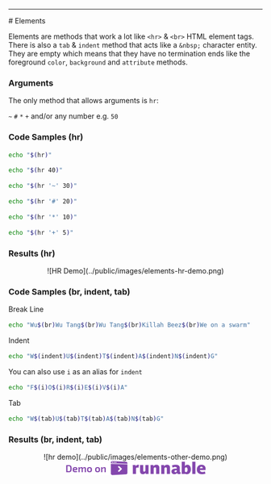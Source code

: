 <hr>
<a name="Elements"></a>
# Elements

Elements are methods that work a lot like `<hr>` & `<br>` HTML element tags. There is also a `tab` & `indent` method that acts like a `&nbsp;` character entity. They are empty which means that they have no termination ends like the foreground `color`, `background` and `attribute` methods.

### Arguments

The only method that allows arguments is `hr`:

`~` `#` `*` `+` and/or any number e.g. `50`

### Code Samples (hr)
```bash
echo "$(hr)"
```
```bash
echo "$(hr 40)"
```
```bash
echo "$(hr '~' 30)"
```
```bash
echo "$(hr '#' 20)"
```
```bash
echo "$(hr '*' 10)"
```
```bash
echo "$(hr '+' 5)"
```
### Results (hr)
<center>
![HR Demo](../public/images/elements-hr-demo.png)
</center>

### Code Samples (br, indent, tab)

Break Line

```bash
echo "Wu$(br)Wu Tang$(br)Wu Tang$(br)Killah Beez$(br)We on a swarm"
```
Indent

```bash
echo "W$(indent)U$(indent)T$(indent)A$(indent)N$(indent)G"
```

You can also use `i` as an alias for `indent`

```bash
echo "F$(i)O$(i)R$(i)E$(i)V$(i)A"
```

Tab

```bash
echo "W$(tab)U$(tab)T$(tab)A$(tab)N$(tab)G"
```

### Results (br, indent, tab)
<center>
![hr demo](../public/images/elements-other-demo.png)
</center>
<center><a href="http://code.runnable.com/ViKAzLgQjHx6yn8U/shml-elements-for-shell-bash-hr-br-indent-and-tab" target="_blank"><img src="../public/images/demo-on-runnable.png" border="0"></a></center>
